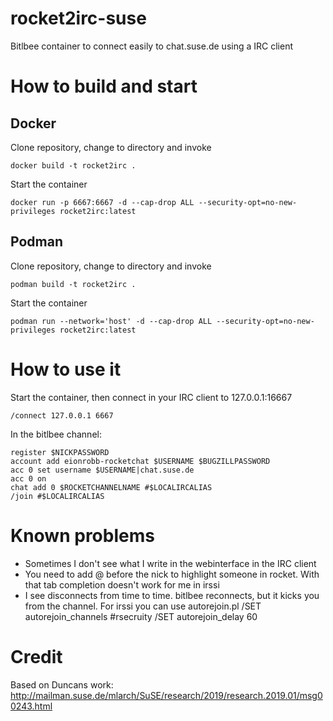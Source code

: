 # rocket2irc-suse

Bitlbee container to connect easily to chat.suse.de using a IRC client

# How to build and start

## Docker

Clone repository, change to directory and invoke 

    docker build -t rocket2irc .

Start the container

    docker run -p 6667:6667 -d --cap-drop ALL --security-opt=no-new-privileges rocket2irc:latest

## Podman

Clone repository, change to directory and invoke 

    podman build -t rocket2irc .

Start the container

    podman run --network='host' -d --cap-drop ALL --security-opt=no-new-privileges rocket2irc:latest

# How to use it

Start the container, then connect in your IRC client to 127.0.0.1:16667

    /connect 127.0.0.1 6667

In the bitlbee channel:

    register $NICKPASSWORD
    account add eionrobb-rocketchat $USERNAME $BUGZILLPASSWORD
    acc 0 set username $USERNAME|chat.suse.de
    acc 0 on
    chat add 0 $ROCKETCHANNELNAME #$LOCALIRCALIAS
    /join #$LOCALIRCALIAS

# Known problems

* Sometimes I don't see what I write in the webinterface in the IRC client
* You need to add @ before the nick to highlight someone in rocket. With that tab completion doesn't work for me in irssi
* I see disconnects from time to time. bitlbee reconnects, but it kicks you from the channel. For irssi you can use autorejoin.pl
    /SET autorejoin_channels #rsecruity
    /SET autorejoin_delay 60

# Credit

Based on Duncans work: http://mailman.suse.de/mlarch/SuSE/research/2019/research.2019.01/msg00243.html

